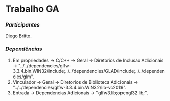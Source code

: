 # **Trabalho GA**

### _Participantes_
Diego Britto.

### _Dependências_
1. Em propriedades -> C/C++ -> Geral -> Diretorios de Inclusao Adicionais -> "../../dependencies/glfw-3.3.4.bin.WIN32/include;../../dependencies/GLAD/include;../../dependencies/glm".
2. Vinculador -> Geral -> Diretorios de Biblioteca Adicionais -> "../../dependencies/glfw-3.3.4.bin.WIN32/lib-vc2019".
3. Entrada -> Dependencias Adicionais -> "glfw3.lib;opengl32.lib;".